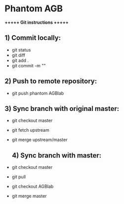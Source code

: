 Phantom AGB
===========


**+++++ Git instructions +++++**

**1) Commit locally:**
--------------------

- git status
- git diff
- git add .
- git commit -m "<comment>"

**2) Push to remote repository:**
-----------------------------

- git push phantom AGBlab

**3) Sync branch with original master:**
-------------------------------------

- git checkout master
- git fetch upstream
- git merge upstream/master

  **4) Sync branch with master:**
  ----------------------------
  
- git checkout master
- git pull
- git checkout AGBlab
- git merge master
